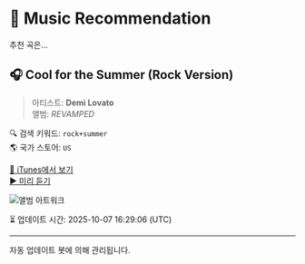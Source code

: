 
# 🎵 Music Recommendation

추천 곡은...

## 🎧 Cool for the Summer (Rock Version)  
> 아티스트: **Demi Lovato**  
> 앨범: _REVAMPED_  

🔍 검색 키워드: `rock+summer`  
🌎 국가 스토어: `US`

[🔗 iTunes에서 보기](https://music.apple.com/us/album/cool-for-the-summer-rock-version/1697368586?i=1697368602&uo=4)  
[▶️ 미리 듣기](https://audio-ssl.itunes.apple.com/itunes-assets/AudioPreview221/v4/77/cd/dd/77cdddef-715e-6541-80be-b97e2dd526a0/mzaf_1084351003912037610.plus.aac.p.m4a)

![앨범 아트워크](https://is1-ssl.mzstatic.com/image/thumb/Music126/v4/7d/fd/31/7dfd3155-332e-c6d4-725e-b24a4eadd150/23UMGIM79570.rgb.jpg/100x100bb.jpg)

⏳ 업데이트 시간: 2025-10-07 16:29:06 (UTC)

---
자동 업데이트 봇에 의해 관리됩니다.
